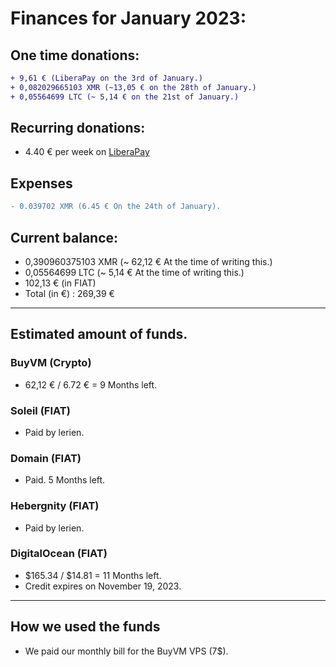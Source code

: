 # Finances for January 2023:

## One time donations:

```diff
+ 9,61 € (LiberaPay on the 3rd of January.)
+ 0,082029665103 XMR (~13,05 € on the 28th of January.)
+ 0,05564699 LTC (~ 5,14 € on the 21st of January.)
```

## Recurring donations:

- 4.40 € per week on [LiberaPay](https://liberapay.com/ProjectSegfault)

## Expenses

```diff
- 0.039702 XMR (6.45 € On the 24th of January).

```

## Current balance:

- 0,390960375103 XMR (~ 62,12 € At the time of writing this.)
- 0,05564699 LTC (~ 5,14 € At the time of writing this.)
- 102,13 € (in FIAT)
- Total (in €) : 269,39 €

---

## Estimated amount of funds.

### BuyVM (Crypto)

- 62,12 € / 6.72 € = 9 Months left.

### Soleil (FIAT)

- Paid by lerien.

### Domain (FIAT)

- Paid. 5 Months left.

### Hebergnity (FIAT)

- Paid by lerien.

### DigitalOcean (FIAT)

- $165.34 / $14.81 = 11 Months left.
- Credit expires on November 19, 2023.

---

## How we used the funds

- We paid our monthly bill for the BuyVM VPS (7$).
